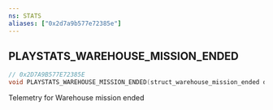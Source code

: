 ```yaml
---
ns: STATS
aliases: ["0x2d7a9b577e72385e"]
---
```

## PLAYSTATS_WAREHOUSE_MISSION_ENDED

```c
// 0x2D7A9B577E72385E
void PLAYSTATS_WAREHOUSE_MISSION_ENDED(struct_warehouse_mission_ended data);
```

Telemetry for Warehouse mission ended

